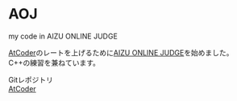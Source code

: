 # AOJ
my code in AIZU ONLINE JUDGE

[AtCoder](https://atcoder.jp)のレートを上げるために[AIZU ONLINE JUDGE](http://judge.u-aizu.ac.jp/onlinejudge/)を始めました。  
C++の練習を兼ねています。

Gitレポジトリ  
[AtCoder]()

